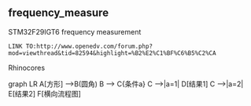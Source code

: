 ## frequency_measure
STM32F29IGT6 frequency measurement

```
LINK TO:http://www.openedv.com/forum.php?mod=viewthread&tid=82594&highlight=%B2%E2%C1%BF%C6%B5%C2%CA
```

Rhinocores

graph LR
A[方形] -->B(圆角)
    B --> C{条件a}
    C -->|a=1| D[结果1]
    C -->|a=2| E[结果2]
    F[横向流程图]
